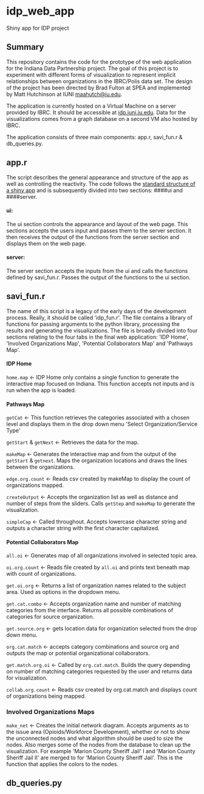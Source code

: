 # idp_web_app
Shiny app for IDP project

## Summary
This repository contains the code for the prototype of the web application for the Indiana Data Partnership project. The goal of this project is to experiment with different forms of visualization to represent implicit relationships between organizations in the IBRC/Polis data set. The design of the project has been directed by Brad Fulton at SPEA and implemented by Matt Hutchinson at IUNI [maahutch@iu.edu](maahutch@iu.edu).

The application is currently hosted on a Virtual Machine on a server provided by IBRC. It should be accessible at [idp.iuni.iu.edu](idp.iuni.iu.edu). Data for the visualizations comes from a graph database on a second VM also hosted by IBRC.

The application consists of three main components: app.r, savi_fun.r & db_queries.py.

## app.r
The script describes the general appearance and structure of the app as well as controlling the reactivity. The code follows the [standard structure of a shiny app](https://shiny.rstudio.com/tutorial/written-tutorial/lesson2/) and is subsequently divided into two sections: ####ui and ####server.

#### ui:
The ui section controls the appearance and layout of the web page. This sections accepts the users input and passes them to the server section. It then receives the output of the functions from the server section and displays them on the web page.

#### server:
The server section accepts the inputs from the ui and calls the functions defined by savi_fun.r. Passes the output of the functions to the ui section.



## savi_fun.r
The name of this script is a legacy of the early days of the development process. Really, it should be called 'idp_fun.r'.
The file contains a library of functions for passing arguments to the python library, processing the results and generating the visualizations. The file is broadly divided into four sections relating to the four tabs in the final web application: 'IDP Home', 'Involved Organizations Map', 'Potential Collaborators Map' and 'Pathways Map'.

#### IDP Home
`home.map` <- IDP Home only contains a single function to generate the interactive map focused on Indiana. This function accepts not inputs and is run when the app is loaded.

#### Pathways Map
`getCat` <- This function retrieves the categories associated with a chosen level and displays them in the drop down menu 'Select Organization/Service Type'

`getStart` & `getNext` <- Retrieves the data for the map.

`makeMap` <- Generates the interactive map and from the output of the `getStart` & `getnext`. Maps the organization locations and draws the lines between the organizations.

`edge.org.count` <- Reads csv created by makeMap to display the count of organizations mapped.

`createOutput` <- Accepts the organization list as well as distance and number of steps from the sliders. Calls `getStep` and `makeMap` to generate the visualization.


`simpleCap` <- Called throughout. Accepts lowercase character string and outputs a character string with the first character capitalized.


#### Potential Collaborators Map

`all.oi` <- Generates map of all organizations involved in selected topic area.

`oi.org.count` <- Reads file created by `all.oi` and prints text beneath map with count of organizations.

`get.oi.org` <- Returns a list of organization names related to the subject area. Used as options in the dropdown menu.

`get.cat.combo` <- Accepts organization name and number of matching categories from the interface. Returns all possible combinations of categories for source organization.  

`get.source.org` <- gets location data for organization selected from the drop down menu.

`org.cat.match` <- accepts category combinations and source org and outputs the map or potential organizational collaborators.

`get.match.org.oi` <- Called by `org.cat.match`. Builds the query depending on number of matching categories requested by the user and returns data for visualization.

`collab.org.count` <- Reads csv created by org.cat.match and displays count of organizations being mapped.

### Involved Organizations Maps

`make_net` <- Creates the initial network diagram. Accepts arguments as to the issue area (Opioids/Workforce Development), whether or not to show the unconnected nodes and what algorithm should be used to size the nodes. Also merges some of the nodes from the database to clean up the visualization. For example 'Marion County Sheriff Jail' I and 'Marion County Sheriff Jail II' are merged to for 'Marion County Sheriff Jail'. This is the function that applies the colors to the nodes.


## db_queries.py
